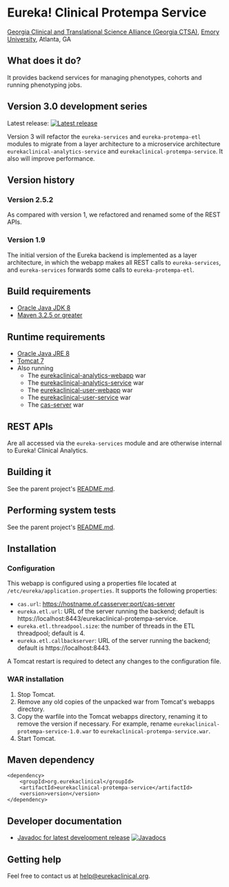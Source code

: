 # Eureka! Clinical Protempa Service
[Georgia Clinical and Translational Science Alliance (Georgia CTSA)](http://www.georgiactsa.org), [Emory University](http://www.emory.edu), Atlanta, GA

## What does it do?
It provides backend services for managing phenotypes, cohorts and running phenotyping jobs.

## Version 3.0 development series
Latest release: [![Latest release](https://maven-badges.herokuapp.com/maven-central/org.eurekaclinical/eurekaclinical-protempa-service/badge.svg)](https://maven-badges.herokuapp.com/maven-central/org.eurekaclinical/eurekaclinical-protempa-service)

Version 3 will refactor the `eureka-services` and `eureka-protempa-etl` modules to migrate from a layer architecture to a microservice architecture `eurekaclinical-analytics-service` and `eurekaclinical-protempa-service`. It also will improve performance.

## Version history
### Version 2.5.2
As compared with version 1, we refactored and renamed some of the REST APIs.

### Version 1.9
The initial version of the Eureka backend is implemented as a layer architecture, in which the webapp makes all REST calls to `eureka-services`, and `eureka-services` forwards some calls to `eureka-protempa-etl`.

## Build requirements
* [Oracle Java JDK 8](http://www.oracle.com/technetwork/java/javase/overview/index.html)
* [Maven 3.2.5 or greater](https://maven.apache.org)

## Runtime requirements
* [Oracle Java JRE 8](http://www.oracle.com/technetwork/java/javase/overview/index.html)
* [Tomcat 7](https://tomcat.apache.org)
* Also running
  * The [eurekaclinical-analytics-webapp](https://github.com/eurekaclinical/eurekaclinical-analytics-webapp) war
  * The [eurekaclinical-analytics-service](https://github.com/eurekaclinical/eurekaclinical-analytics-service) war
  * The [eurekaclinical-user-webapp](https://github.com/eurekaclinical/eurekaclinical-user-webapp) war
  * The [eurekaclinical-user-service](https://github.com/eurekaclinical/eurekaclinical-user-service) war
  * The [cas-server](https://github.com/eurekaclinical/cas) war
  
## REST APIs
Are all accessed via the `eureka-services` module and are otherwise internal to Eureka! Clinical Analytics.
  
## Building it
See the parent project's [README.md](https://github.com/eurekaclinical/eureka/blob/master/README.md).

## Performing system tests
See the parent project's [README.md](https://github.com/eurekaclinical/eureka/blob/master/README.md).

## Installation
### Configuration
This webapp is configured using a properties file located at `/etc/eureka/application.properties`. It supports the following properties:
* `cas.url`: https://hostname.of.casserver:port/cas-server
* `eureka.etl.url`: URL of the server running the backend; default is https://localhost:8443/eurekaclinical-protempa-service.
* `eureka.etl.threadpool.size`: the number of threads in the ETL threadpool; default is 4.
* `eureka.etl.callbackserver`: URL of the server running the backend; default is https://localhost:8443.

A Tomcat restart is required to detect any changes to the configuration file.

### WAR installation
1) Stop Tomcat.
2) Remove any old copies of the unpacked war from Tomcat's webapps directory.
3) Copy the warfile into the Tomcat webapps directory, renaming it to remove the version if necessary. For example, rename `eurekaclinical-protempa-service-1.0.war` to `eurekaclinical-protempa-service.war`.
4) Start Tomcat.

## Maven dependency
```
<dependency>
    <groupId>org.eurekaclinical</groupId>
    <artifactId>eurekaclinical-protempa-service</artifactId>
    <version>version</version>
</dependency>
```

## Developer documentation
* [Javadoc for latest development release](http://javadoc.io/doc/org.eurekaclinical/eurekaclinical-protempa-service) [![Javadocs](http://javadoc.io/badge/org.eurekaclinical/eurekaclinical-protempa-service.svg)](http://javadoc.io/doc/org.eurekaclinical/eurekaclinical-protempa-service)

## Getting help
Feel free to contact us at help@eurekaclinical.org.
